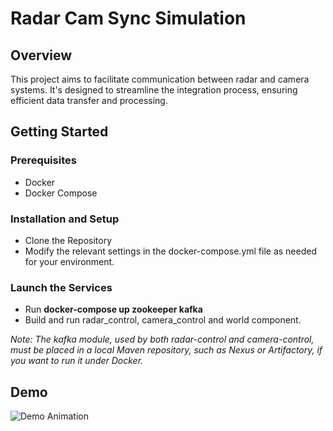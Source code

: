 # Radar Cam Sync Simulation

## Overview

This project aims to facilitate communication between radar and camera systems. It's designed to streamline the integration process, ensuring efficient data transfer and processing.

## Getting Started
### Prerequisites
- Docker
- Docker Compose

### Installation and Setup
- Clone the Repository
- Modify the relevant settings in the docker-compose.yml file as needed for your environment.

### Launch the Services

- Run **docker-compose up zookeeper kafka**
- Build and run radar_control, camera_control and world component.

_Note: The kafka module, used by both radar-control and camera-control, must be placed in a local Maven repository, such as Nexus or Artifactory, if you want to run it under Docker._


## Demo

![Demo Animation](https://i.imgur.com/r3aETYV.gif)
